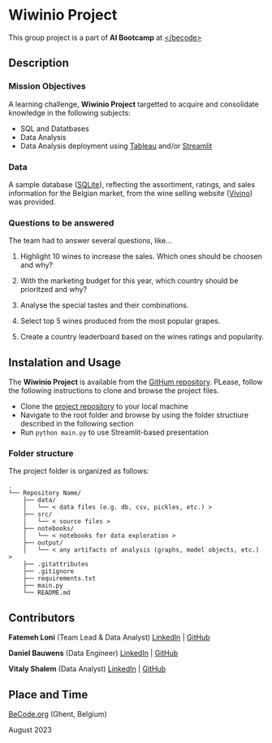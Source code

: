# Wiwinio Project

This group project is a part of **AI Bootcamp** at [<\/becode>](https://becode.org/)

 
## Description

### Mission Objectives

A learning challenge, **Wiwinio Project** targetted to acquire and consolidate knowledge in the following subjects:

- SQL and Datatbases
- Data Analysis
- Data Analysis deployment using [Tableau](https://www.tableau.com) and/or [Streamlit](https://streamlit.io/)


### Data

A sample database ([SQLite](https://www.sqlite.org/index.html)), reflecting the assortiment, ratings, and sales information for the Belgian market, from the wine selling website ([Vivino](https://www.vivino.com/BE/en/)) was provided.


### Questions to be answered

The team had to answer several questions, like...

1. Highlight 10 wines to increase the sales. Which ones should be choosen and why?

2. With the marketing budget for this year, which country should be prioritzed and why?

3. Analyse the special tastes and their combinations.

4. Select top 5 wines produced from the most popular grapes.

5. Create a country leaderboard based on the wines ratings and popularity.


## Instalation and Usage

The **Wiwinio Project** is available from the [GitHum repository](https://github.com/danielbauwens/Wiwinio-Project). PLease, follow the following instructions to clone and browse the project files.

- Clone the [project repository](https://github.com/danielbauwens/Wiwinio-Project.git) to your local machine
- Navigate to the root folder and browse by using the folder structiure described in the following section
- Run `python main.py` to use Streamlit-based presentation


### Folder structure

The project folder is organized as follows:

```
.
└── Repository Name/
    ├── data/
    │   └── < data files (e.g. db, csv, pickles, etc.) >
    ├── src/
    │   └── < source files >
    ├── notebooks/
    │   └── < notebooks for data exploration >
    ├── output/
    │   └── < any artifacts of analysis (graphs, model objects, etc.) >
    ├── .gitattributes
    ├── .gitignore
    ├── requirements.txt
    ├── main.py
    └── README.md

```

## Contributors

**Fatemeh Loni** (Team Lead & Data Analyst) [LinkedIn](https://www.linkedin.com/in/fatemeh-loni-3b4960226/) | [GitHub](https://github.com/Finol12)


**Daniel Bauwens** (Data Engineer) [LinkedIn](https://www.linkedin.com/in/daniel-bauwens-5515a8256/) | [GitHub](https://github.com/danielbauwens)


**Vitaly Shalem** (Data Analyst) [LinkedIn](https://www.linkedin.com/in/vitaly-shalem-26aab265/) | [GitHub](https://github.com/vitaly-shalem)


## Place and Time

[BeCode.org](https://becode.org/) (Ghent, Belgium)

August 2023
